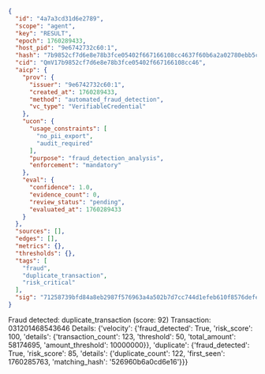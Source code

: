 ```json
{
  "id": "4a7a3cd31d6e2789",
  "scope": "agent",
  "key": "RESULT",
  "epoch": 1760289433,
  "host_pid": "9e6742732c60:1",
  "hash": "7b9852cf7d6e8e78b3fce05402f667166108cc4637f60b6a2a02780ebb5ca4c6",
  "cid": "QmV17b9852cf7d6e8e78b3fce05402f667166108cc46",
  "aicp": {
    "prov": {
      "issuer": "9e6742732c60:1",
      "created_at": 1760289433,
      "method": "automated_fraud_detection",
      "vc_type": "VerifiableCredential"
    },
    "ucon": {
      "usage_constraints": [
        "no_pii_export",
        "audit_required"
      ],
      "purpose": "fraud_detection_analysis",
      "enforcement": "mandatory"
    },
    "eval": {
      "confidence": 1.0,
      "evidence_count": 0,
      "review_status": "pending",
      "evaluated_at": 1760289433
    }
  },
  "sources": [],
  "edges": [],
  "metrics": {},
  "thresholds": {},
  "tags": [
    "fraud",
    "duplicate_transaction",
    "risk_critical"
  ],
  "sig": "71258739bfd84a8eb2987f576963a4a502b7d7cc744d1efeb610f8576defebbc"
}
```

Fraud detected: duplicate_transaction (score: 92)
Transaction: 031201468543646
Details: {'velocity': {'fraud_detected': True, 'risk_score': 100, 'details': {'transaction_count': 123, 'threshold': 50, 'total_amount': 58174695, 'amount_threshold': 10000000}}, 'duplicate': {'fraud_detected': True, 'risk_score': 85, 'details': {'duplicate_count': 122, 'first_seen': 1760285763, 'matching_hash': '526960b6a0cd6e16'}}}